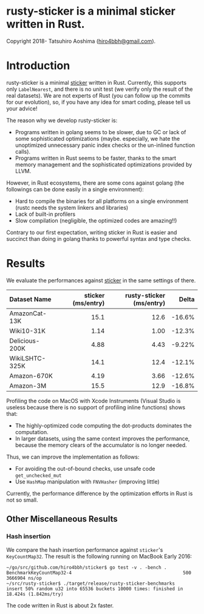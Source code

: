 # rusty-sticker is a minimal sticker written in Rust.

Copyright 2018- Tatsuhiro Aoshima (hiro4bbh@gmail.com).

# Introduction
rusty-sticker is a minimal [sticker](https://github.com/hiro4bbh/sticker) written in Rust.
Currently, this supports only `LabelNearest`, and there is no unit test (we verify only the result of the real datasets).
We are not experts of Rust (you can follow up the commits for our evolution), so, if you have any idea for smart coding, please tell us your advice!

The reason why we develop rusty-sticker is:

- Programs written in golang seems to be slower, due to GC or lack of some sophisticated optimizations (maybe. especially, we hate the unoptimized unnecessary panic index checks or the un-inlined function calls).
- Programs written in Rust seems to be faster, thanks to the smart memory management and the sophisticated optimizations provided by LLVM.

However, in Rust ecosystems, there are some cons against golang (the followings can be done easily in a single environment):

- Hard to compile the binaries for all platforms on a single environment (rustc needs the system linkers and libraries)
- Lack of built-in profilers
- Slow compilation (negligible, the optimized codes are amazing!!)

Contrary to our first expectation, writing sticker in Rust is easier and succinct than doing in golang thanks to powerful syntax and type checks.

# Results
We evaluate the performances against [sticker](https://github.com/hiro4bbh/sticker) in the same settings of there.

|Dataset Name|sticker (ms/entry)|rusty-sticker (ms/entry)|Delta|
|:---|---:|---:|---:|
|AmazonCat-13K|15.1|12.6|-16.6%|
|Wiki10-31K|1.14|1.00|-12.3%|
|Delicious-200K|4.88|4.43|-9.22%|
|WikiLSHTC-325K|14.1|12.4|-12.1%|
|Amazon-670K|4.19|3.66|-12.6%|
|Amazon-3M|15.5|12.9|-16.8%|

Profiling the code on MacOS with Xcode Instruments (Visual Studio is useless because there is no support of profiling inline functions) shows that:
- The highly-optimized code computing the dot-products dominates the computation.
- In larger datasets, using the same context improves the performance, because the memory clears of the accumulator is no longer needed.

Thus, we can improve the implementation as follows:
- For avoiding the out-of-bound checks, use unsafe code `get_unchecked_mut`
- Use `HashMap` manipulation with `FNVHasher` (improving little)

Currently, the performance difference by the optimization efforts in Rust is not so small.

## Other Miscellaneous Results
### Hash insertion
We compare the hash insertion performance against `sticker`'s `KeyCountMap32`.
The result is the following running on MacBook Early 2016:

```
~/go/src/github.com/hiro4bbh/sticker$ go test -v . -bench .
BenchmarkKeyCountMap32-4                                  	     500	   3666904 ns/op
~/src/rusty-sticker$ ./target/release/rusty-sticker-benchmarks
insert 50% random u32 into 65536 buckets 10000 times: finished in 18.424s (1.842ms/try)
```

The code written in Rust is about 2x faster.
